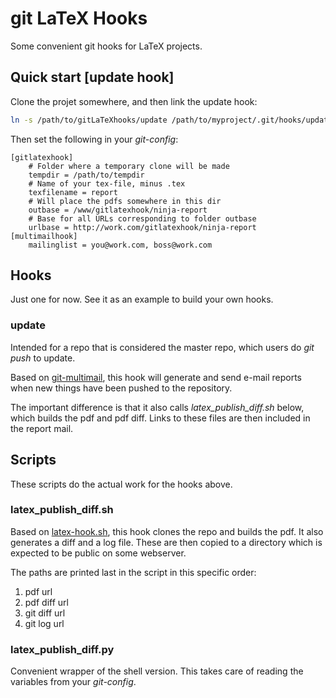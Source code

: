 # git LaTeX Hooks
Some convenient git hooks for LaTeX projects.

## Quick start [update hook]

Clone the projet somewhere, and then
link the update hook:

```bash
ln -s /path/to/gitLaTeXhooks/update /path/to/myproject/.git/hooks/update
```

Then set the following in your _git-config_:

```
[gitlatexhook]
	# Folder where a temporary clone will be made
	tempdir = /path/to/tempdir
	# Name of your tex-file, minus .tex
	texfilename = report
	# Will place the pdfs somewhere in this dir
	outbase = /www/gitlatexhook/ninja-report
	# Base for all URLs corresponding to folder outbase
	urlbase = http://work.com/gitlatexhook/ninja-report
[multimailhook]
	mailinglist = you@work.com, boss@work.com
```

## Hooks

Just one for now. See it as an example to build your own hooks.

### update

Intended for a repo that is considered the master repo, which users do
_git push_ to update.

Based on [git-multimail](https://github.com/mhagger/git-multimail/),
this hook will generate and send e-mail reports when new things have
been pushed to the repository.

The important difference is that it also calls *latex_publish_diff.sh*
below, which builds the pdf and pdf diff. Links to these files are
then included in the report mail.

## Scripts

These scripts do the actual work for the hooks above.

### latex_publish_diff.sh

Based on
[latex-hook.sh](https://gist.github.com/alexnederlof/5015614#file-latex-hook-sh),
this hook clones the repo and builds the pdf. It also generates a diff
and a log file. These are then copied to a directory which is expected
to be public on some webserver.

The paths are printed last in the script in this specific order:

1. pdf url
2. pdf diff url
3. git diff url
4. git log url

### latex_publish_diff.py

Convenient wrapper of the shell version. This takes care of reading
the variables from your _git-config_.
